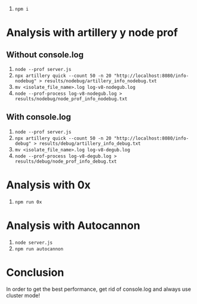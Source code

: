 1. `npm i`


# Analysis with artillery y node prof

## Without console.log
1. `node --prof server.js`
2. `npx artillery quick --count 50 -n 20 "http://localhost:8080/info-nodebug" > results/nodebug/artillery_info_nodebug.txt`
3. `mv <isolate_file_name>.log log-v8-nodegub.log`
4. `node --prof-process log-v8-nodegub.log > results/nodebug/node_prof_info_nodebug.txt`

## With console.log
1. `node --prof server.js`
2. `npx artillery quick --count 50 -n 20 "http://localhost:8080/info-debug" > results/debug/artillery_info_debug.txt`
3. `mv <isolate_file_name>.log log-v8-degub.log`
4. `node --prof-process log-v8-degub.log > results/debug/node_prof_info_debug.txt`



# Analysis with 0x
1. `npm run 0x`

# Analysis with Autocannon
1. `node server.js`
1. `npm run autocannon`


# Conclusion
In order to get the best performance, get rid of console.log and always use cluster mode! 